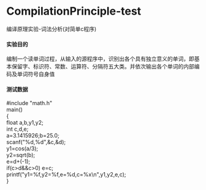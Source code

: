 # CompilationPrinciple-test
编译原理实验-词法分析(对简单c程序)

#### 实验目的
编制一个读单词过程，从输入的源程序中，识别出各个具有独立意义的单词，即基本保留字、标识符、常数、运算符、分隔符五大类。并依次输出各个单词的内部编码及单词符号自身值

#### 测试数据
#include "math.h"<br>
main()<br>
{<br>
float a,b,y1,y2;<br>
int c,d,e;<br>
a=3.1415926;b=25.0;<br>
scanf("%d,%d",&c,&d);<br>
y1=cos(a/3);<br>
y2=sqrt(b);<br>
e=d+(-1);<br>
if(c>d&&c>0)  e=c;<br>
printf("y1=%f,y2=%f,e=%d,c=%x\n",y1,y2,e,c);<br>
}<br>


